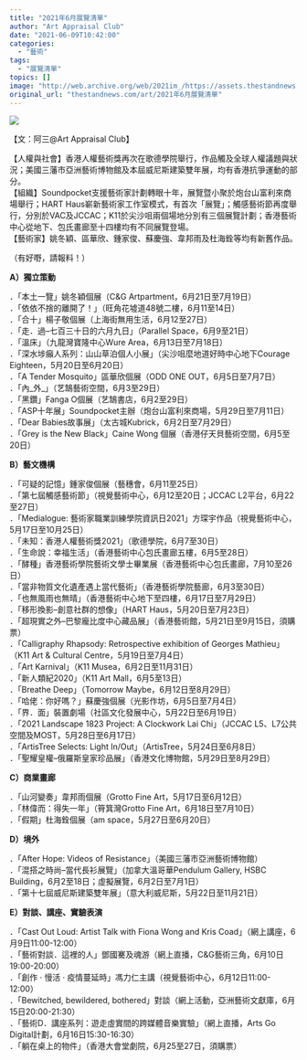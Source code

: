 ```yaml
---
title: "2021年6月展覽清單"
author: "Art Appraisal Club"
date: "2021-06-09T10:42:00"
categories:
  - "藝術"
tags:
  - "展覽清單"
topics: []
image: "http://web.archive.org/web/2021im_/https://assets.thestandnews.com/media/photos/exhibition-june-01_iG9qz.jpg"
original_url: "thestandnews.com/art/2021年6月展覽清單"
---
```

![](http://web.archive.org/web/2021im_/https://assets.thestandnews.com/media/photos/exhibition-june-01_iG9qz.jpg)

【文：阿三@Art Appraisal Club】

【人權與社會】香港人權藝術獎再次在歌德學院舉行，作品觸及全球人權議題與狀況；美國三藩市亞洲藝術博物館及本屆威尼斯建築雙年展，均有香港抗爭運動的部分。  
【組織】Soundpocket支援藝術家計劃轉眼十年，展覽暨小聚於炮台山富利來商場舉行；HART Haus嶄新藝術家工作室模式，有首次「展覽」；觸感藝術節再度舉行，分別於VAC及JCCAC；K11於尖沙咀兩個場地分別有三個展覽計劃；香港藝術中心從地下、包氏畫廊至十四樓均有不同展覽登場。  
【藝術家】姚冬穎、區華欣、鍾家俊、蘇慶強、韋邦雨及杜海銓等均有新舊作品。

（有好嘢，請報料！）

**A）獨立策動**

．「本土一覽」姚冬穎個展（C&G Artpartment，6月21日至7月19日）  
．「依依不捨的離開了！」（旺角花墟道48號二樓，6月11至14日）  
．「合十」楊子敬個展（上海街無用生活，6月12至27日）  
．「走．過–七百三十日的六月九日」（Parallel Space，6月9至21日）  
．「溫床」（九龍灣寶隆中心Wure Area，6月13日至7月18日）  
．「深水埗癲人系列：山山草泊個人小展」（尖沙咀麼地道好時中心地下Courage Eighteen，5月20日至6月20日）  
．「A Tender Mosquito」區華欣個展（ODD ONE OUT，6月5日至7月7日）  
．「內\_外\_」（艺鵠藝術空間，6月3至29日）  
．「黑鑽」Fanga O個展（艺鵠書店，6月2至29日）  
．「ASP十年展」Soundpocket主辦（炮台山富利來商場，5月29日至7月11日）  
．「Dear Babies故事展」（太古城Kubrick，6月2日至7月29日）  
．「Grey is the New Black」Caine Wong 個展（香港仔天貝藝術空間，6月5至20日）

**B）藝文機構**

．「可疑的記憶」鍾家俊個展（藝穗會，6月11至25日）  
．「第七屆觸感藝術節」（視覺藝術中心，6月12至20日；JCCAC L2平台，6月22至27日）  
．「Medialogue: 藝術家職業訓練學院資訊日2021」方琛宇作品（視覺藝術中心，5月17日至10月25日）  
．「未知：香港人權藝術獎2021」（歌德學院，6月7至30日）  
．「生命說：幸福生活」（香港藝術中心包氏畫廊五樓，6月5至28日）  
．「酵種」香港藝術學院藝術文學士畢業展（香港藝術中心包氏畫廊，7月10至26日）  
．「當非物質文化遺產遇上當代藝術」（香港藝術學院藝廊，6月3至30日）  
．「也無風雨也無晴」（香港藝術中心地下至四樓，6月17日至7月29日）  
．「移形換影–創意社群的想像」（HART Haus，5月20日至7月23日）  
．「超現實之外–巴黎龐比度中心藏品展」（香港藝術館，5月21日至9月15日，須購票）  
．「Calligraphy Rhapsody: Retrospective exhibition of Georges Mathieu」（K11 Art & Cultural Centre，5月19日至7月4日）  
．「Art Karnival」（K11 Musea，6月2日至11月31日）  
．「新人類紀2020」（K11 Art Mall，6月5至13日）  
．「Breathe Deep」（Tomorrow Maybe，6月12日至8月29日）  
．「哈佬：你好嗎？」蘇慶強個展（光影作坊，6月5日至7月4日）  
．「界．面」裝置劇場（社區文化發展中心，5月22日至6月19日）  
．「2021 Landscape 1823 Project: A Clockwork Lai Chi」（JCCAC L5、L7公共空間及MOST，5月28日至6月17日）  
．「ArtisTree Selects: Light In/Out」（ArtisTree，5月24日至6月8日）  
．「聖耀皇權–俄羅斯皇家珍品展」（香港文化博物館，5月29日至8月29日）

**C）商業畫廊**

．「山河變奏」韋邦雨個展（Grotto Fine Art，5月17日至6月12日）  
．「林偉而：得失一年」（筲箕灣Grotto Fine Art，6月18日至7月10日）  
．「假期」杜海銓個展（am space，5月27日至6月20日）

**D）境外**

．「After Hope: Videos of Resistance」（美國三藩市亞洲藝術博物館）  
．「混搭之時尚–當代長衫展覽」（加拿大溫哥華Pendulum Gallery, HSBC Building，6月2至18日；虛擬展覽，6月2日至7月1日）  
．「第十七屆威尼斯建築雙年展」（意大利威尼斯，5月22日至11月21日）

**E）對談、講座、實驗表演**

．「Cast Out Loud: Artist Talk with Fiona Wong and Kris Coad」（網上講座，6月9日11:00-12:00）  
．「藝術對談．這裡的人」鄧國騫及魂游（網上直播，C&G藝術三角，6月10日19:00-20:00）  
．「創作 ‧ 慢活 ‧ 疫情蔓延時」馮力仁主講（視覺藝術中心，6月12日11:00-12:00）  
．「Bewitched, bewildered, bothered」對談（網上活動，亞洲藝術文獻庫，6月15日20:00-21:30）  
．「藝術D．講座系列：遊走虛實間的跨媒體音樂實驗」（網上直播，Arts Go Digital計劃，6月16日15:30-16:30）  
．「躺在桌上的物件」（香港大會堂劇院，6月25至27日，須購票）